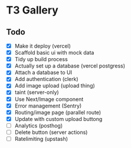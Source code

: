 # T3 Gallery

## Todo

- [x] Make it deploy (vercel)
- [x] Scaffold basic ui with mock data
- [x] Tidy up build process
- [x] Actually set up a database (vercel postgress)
- [x] Attach a database to UI
- [x] Add authentication (clerk)
- [x] Add image upload (upload thing)
- [x] taint (server-only)
- [x] Use Next/Image component
- [x] Error management (Sentry)
- [x] Routing/image page (parallel route)
- [x] Update with custom upload buttong
- [ ] Analytics (posthog)
- [ ] Delete button (server actions)
- [ ] Ratelimiting (upstash)
